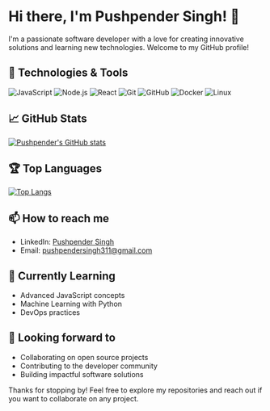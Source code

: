 # Hi there, I'm Pushpender Singh! 👋

I'm a passionate software developer with a love for creating innovative solutions and learning new technologies. Welcome to my GitHub profile!

## 🔧 Technologies & Tools

![JavaScript](https://img.shields.io/badge/-JavaScript-F7DF1E?style=flat&logo=javascript&logoColor=black)
![Node.js](https://img.shields.io/badge/-Node.js-339933?style=flat&logo=node.js&logoColor=white)
![React](https://img.shields.io/badge/-React-61DAFB?style=flat&logo=react&logoColor=black)
![Git](https://img.shields.io/badge/-Git-F05032?style=flat&logo=git&logoColor=white)
![GitHub](https://img.shields.io/badge/-GitHub-181717?style=flat&logo=github&logoColor=white)
![Docker](https://img.shields.io/badge/-Docker-2496ED?style=flat&logo=docker&logoColor=white)
![Linux](https://img.shields.io/badge/-Linux-FCC624?style=flat&logo=linux&logoColor=black)

## 📈 GitHub Stats

[![Pushpender's GitHub stats](https://github-readme-stats.vercel.app/api?username=pushpendersingh97&show_icons=true&theme=radical)](https://github.com/anuraghazra/github-readme-stats)

## 🏆 Top Languages

[![Top Langs](https://github-readme-stats.vercel.app/api/top-langs/?username=pushpendersingh97&layout=compact&theme=radical)](https://github.com/anuraghazra/github-readme-stats)

## 📫 How to reach me

- LinkedIn: [Pushpender Singh](https://www.linkedin.com/in/pushpendersingh97/)
- Email: pushpendersingh311@gmail.com


## 🌱 Currently Learning

- Advanced JavaScript concepts
- Machine Learning with Python
- DevOps practices

## 🔭 Looking forward to

- Collaborating on open source projects
- Contributing to the developer community
- Building impactful software solutions

Thanks for stopping by! Feel free to explore my repositories and reach out if you want to collaborate on any project.
